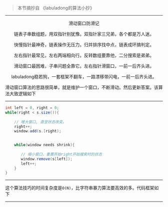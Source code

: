 > 本节摘抄自 《labuladong的算法小抄》

---------

<div>
    <p><center>滑动窗口防滑记</center></p>
	<p><center>链表子串数组题，用双指针别犹豫。双指针家三兄弟，各个都是万人迷。</center></p>
    <p><center>快慢指针最神奇，链表操作无压力。归并排序找中点，链表成环搞判定。</center></p>
    <p><center>左右指针最常见，左右两端相向行。反转数组要靠他，二分搜索是弟弟。</center></p>
    <p><center>滑动窗口最困难，子串问题全靠它。左右指针滑窗口，一前一后齐头进。</center></p>
    <p><center>labuladong稳若狗，一套框架不翻车，一路漂移带闪电，一前一后齐头进。</center></p>
</div>

滑动窗口算法的思路很简单，就是维护一个窗口，不断滑动。然后更新答案。该算法大致逻辑如下

------

```java
int left = 0, right = 0;
while(right < s.size()){
    
    // 增大窗口, 直至状态改变。
    right++;
    window.add(s.[right);

    
    while(window needs shrink){
        
       // 缩小窗口，重置开始right开始搜索时的状态
       window.remove(s[left]);
       left++;
    }
}
```

------

这个算法技巧的时间复杂度是`O(N)`，比字符串暴力算法要高效的多。代码框架如下

-----

